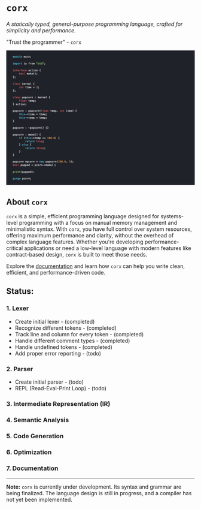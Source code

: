 # `corx`
*A statically typed, general-purpose programming language, crafted for simplicity and performance.*

"Trust the programmer" - `corx`

![corx programming language](./corx-lang.png)

## About `corx`
 `corx` is a simple, efficient programming language designed for systems-level programming with a focus on manual memory management and minimalistic syntax. With `corx`, you have full control over system resources, offering maximum performance and clarity, without the overhead of complex language features. Whether you're developing performance-critical applications or need a low-level language with modern features like contract-based design, `corx` is built to meet those needs.

Explore the [documentation](https://sajibsrs.github.io/corx-lang/) and learn how `corx` can help you write clean, efficient, and performance-driven code.

## Status:
### 1. Lexer
- Create initial lexer - (completed)
- Recognize different tokens - (completed)
- Track line and column for every token - (completed)
- Handle different comment types - (completed)
- Handle undefined tokens - (completed)
- Add proper error reporting - (todo)

### 2. Parser
- Create initial parser - (todo)
- REPL (Read-Eval-Print Loop) - (todo)

### 3. Intermediate Representation (IR)
### 4. Semantic Analysis
### 5. Code Generation
### 6. Optimization
### 7. Documentation

---
**Note:** `corx` is currently under development. Its syntax and grammar are being finalized. The language design is still in progress, and a compiler has not yet been implemented.

